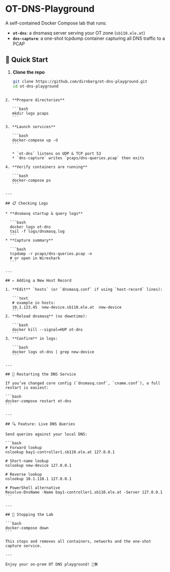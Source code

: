 # OT-DNS-Playground

A self-contained Docker Compose lab that runs:
- **`ot-dns`**: a dnsmasq server serving your OT zone (`sb110.ele.at`)  
- **`dns-capture`**: a one-shot tcpdump container capturing all DNS traffic to a PCAP  

## 🚀 Quick Start

1. **Clone the repo**  
   ```bash
   git clone https://github.com/dirnberg/ot-dns-playground.git
   cd ot-dns-playground
````

2. **Prepare directories**

   ```bash
   mkdir logs pcaps
   ```

3. **Launch services**

   ```bash
   docker-compose up -d
   ```

   * `ot-dns` listens on UDP & TCP port 53
   * `dns-capture` writes `pcaps/dns-queries.pcap` then exits

4. **Verify containers are running**

   ```bash
   docker-compose ps
   ```

---

## 📋 Checking Logs

* **dnsmasq startup & query logs**

  ```bash
  docker logs ot-dns
  tail -f logs/dnsmasq.log
  ```
* **Capture summary**

  ```bash
  tcpdump -r pcaps/dns-queries.pcap -n
  # or open in Wireshark
  ```

---

## ✏️ Adding a New Host Record

1. **Edit** `hosts` (or `dnsmasq.conf` if using `host-record` lines):

   ```text
   # example in hosts:
   10.1.123.45  new-device.sb110.ele.at  new-device
   ```
2. **Reload dnsmasq** (no downtime):

   ```bash
   docker kill --signal=HUP ot-dns
   ```
3. **Confirm** in logs:

   ```bash
   docker logs ot-dns | grep new-device
   ```

---

## 🔄 Restarting the DNS Service

If you’ve changed core config (`dnsmasq.conf`, `cname.conf`), a full restart is easiest:

```bash
docker-compose restart ot-dns
```

---

## 🔍 Feature: Live DNS Queries

Send queries against your local DNS:

```bash
# Forward lookup
nslookup bay1-controller1.sb110.ele.at 127.0.0.1

# Short-name lookup
nslookup new-device 127.0.0.1

# Reverse lookup
nslookup 10.1.110.1 127.0.0.1

# PowerShell alternative
Resolve-DnsName -Name bay1-controller1.sb110.ele.at -Server 127.0.0.1
```

---

## 🛑 Stopping the Lab

```bash
docker-compose down
```

This stops and removes all containers, networks and the one-shot capture service.

---

Enjoy your on-prem OT DNS playground! 🚧🛠️
